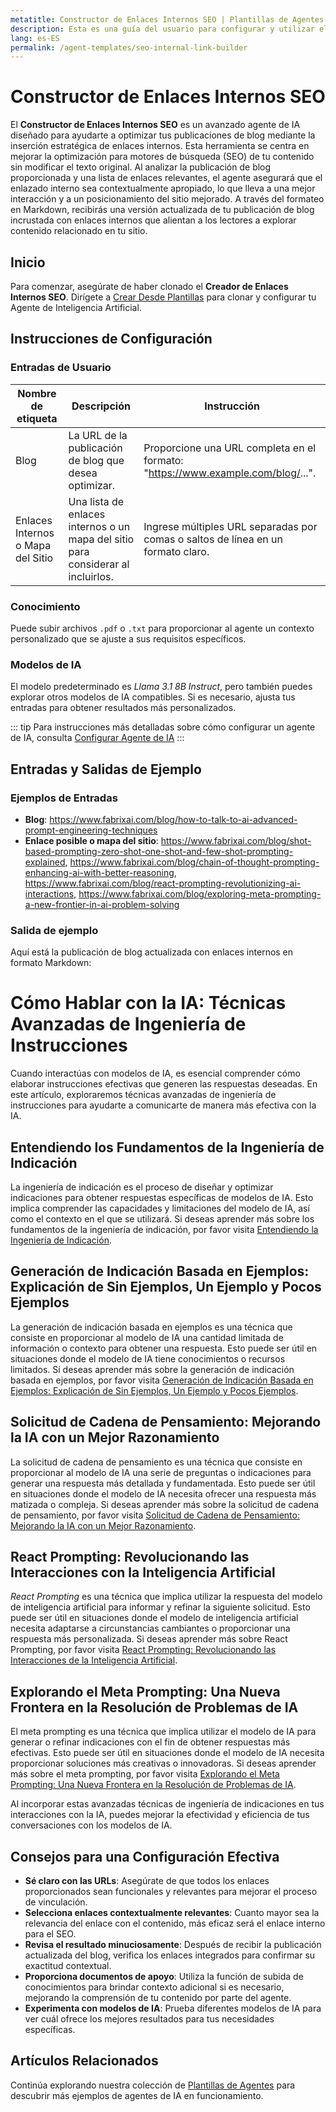 ```yaml
---
metatitle: Constructor de Enlaces Internos SEO | Plantillas de Agentes | Guía del Usuario FabriXAI
description: Esta es una guía del usuario para configurar y utilizar el Constructor de Enlaces Internos SEO para mejorar el SEO de tu blog mediante enlaces internos relevantes.
lang: es-ES
permalink: /agent-templates/seo-internal-link-builder
---
```


# Constructor de Enlaces Internos SEO

El **Constructor de Enlaces Internos SEO** es un avanzado agente de IA diseñado para ayudarte a optimizar tus publicaciones de blog mediante la inserción estratégica de enlaces internos. Esta herramienta se centra en mejorar la optimización para motores de búsqueda (SEO) de tu contenido sin modificar el texto original. Al analizar la publicación de blog proporcionada y una lista de enlaces relevantes, el agente asegurará que el enlazado interno sea contextualmente apropiado, lo que lleva a una mejor interacción y a un posicionamiento del sitio mejorado. A través del formateo en Markdown, recibirás una versión actualizada de tu publicación de blog incrustada con enlaces internos que alientan a los lectores a explorar contenido relacionado en tu sitio.

## Inicio

Para comenzar, asegúrate de haber clonado el **Creador de Enlaces Internos SEO**. Dirígete a [Crear Desde Plantillas](/en-us/create-from-templates/) para clonar y configurar tu Agente de Inteligencia Artificial.

## Instrucciones de Configuración

### Entradas de Usuario

| Nombre de etiqueta | Descripción                                         | Instrucción                                                               |
| ------------------ | --------------------------------------------------- | ------------------------------------------------------------------------- |
| Blog               | La URL de la publicación de blog que desea optimizar. | Proporcione una URL completa en el formato: "https://www.example.com/blog/...". |
| Enlaces Internos o Mapa del Sitio | Una lista de enlaces internos o un mapa del sitio para considerar al incluirlos. | Ingrese múltiples URL separadas por comas o saltos de línea en un formato claro. |

### Conocimiento

Puede subir archivos `.pdf` o `.txt` para proporcionar al agente un contexto personalizado que se ajuste a sus requisitos específicos.

### Modelos de IA

El modelo predeterminado es *Llama 3.1 8B Instruct*, pero también puedes explorar otros modelos de IA compatibles. Si es necesario, ajusta tus entradas para obtener resultados más personalizados.

::: tip
Para instrucciones más detalladas sobre cómo configurar un agente de IA, consulta [Configurar Agente de IA](/en-us/configurar-ai-agent/)
:::

## Entradas y Salidas de Ejemplo

### Ejemplos de Entradas

- **Blog**: https://www.fabrixai.com/blog/how-to-talk-to-ai-advanced-prompt-engineering-techniques
- **Enlace posible o mapa del sitio**: https://www.fabrixai.com/blog/shot-based-prompting-zero-shot-one-shot-and-few-shot-prompting-explained, https://www.fabrixai.com/blog/chain-of-thought-prompting-enhancing-ai-with-better-reasoning, https://www.fabrixai.com/blog/react-prompting-revolutionizing-ai-interactions, https://www.fabrixai.com/blog/exploring-meta-prompting-a-new-frontier-in-ai-problem-solving

### Salida de ejemplo

Aquí está la publicación de blog actualizada con enlaces internos en formato Markdown:

# Cómo Hablar con la IA: Técnicas Avanzadas de Ingeniería de Instrucciones

Cuando interactúas con modelos de IA, es esencial comprender cómo elaborar instrucciones efectivas que generen las respuestas deseadas. En este artículo, exploraremos técnicas avanzadas de ingeniería de instrucciones para ayudarte a comunicarte de manera más efectiva con la IA.

## Entendiendo los Fundamentos de la Ingeniería de Indicación

La ingeniería de indicación es el proceso de diseñar y optimizar indicaciones para obtener respuestas específicas de modelos de IA. Esto implica comprender las capacidades y limitaciones del modelo de IA, así como el contexto en el que se utilizará. Si deseas aprender más sobre los fundamentos de la ingeniería de indicación, por favor visita [Entendiendo la Ingeniería de Indicación](https://www.fabrixai.com/blog/understanding-prompt-engineering).

## Generación de Indicación Basada en Ejemplos: Explicación de Sin Ejemplos, Un Ejemplo y Pocos Ejemplos

La generación de indicación basada en ejemplos es una técnica que consiste en proporcionar al modelo de IA una cantidad limitada de información o contexto para obtener una respuesta. Esto puede ser útil en situaciones donde el modelo de IA tiene conocimientos o recursos limitados. Si deseas aprender más sobre la generación de indicación basada en ejemplos, por favor visita [Generación de Indicación Basada en Ejemplos: Explicación de Sin Ejemplos, Un Ejemplo y Pocos Ejemplos](https://www.fabrixai.com/blog/shot-based-prompting-zero-shot-one-shot-and-few-shot-prompting-explained).

## Solicitud de Cadena de Pensamiento: Mejorando la IA con un Mejor Razonamiento

La solicitud de cadena de pensamiento es una técnica que consiste en proporcionar al modelo de IA una serie de preguntas o indicaciones para generar una respuesta más detallada y fundamentada. Esto puede ser útil en situaciones donde el modelo de IA necesita ofrecer una respuesta más matizada o compleja. Si deseas aprender más sobre la solicitud de cadena de pensamiento, por favor visita [Solicitud de Cadena de Pensamiento: Mejorando la IA con un Mejor Razonamiento](https://www.fabrixai.com/blog/chain-of-thought-prompting-enhancing-ai-with-better-reasoning).

## React Prompting: Revolucionando las Interacciones con la Inteligencia Artificial

*React Prompting* es una técnica que implica utilizar la respuesta del modelo de inteligencia artificial para informar y refinar la siguiente solicitud. Esto puede ser útil en situaciones donde el modelo de inteligencia artificial necesita adaptarse a circunstancias cambiantes o proporcionar una respuesta más personalizada. Si deseas aprender más sobre React Prompting, por favor visita [React Prompting: Revolucionando las Interacciones de la Inteligencia Artificial](https://www.fabrixai.com/blog/react-prompting-revolutionizing-ai-interactions).

## Explorando el Meta Prompting: Una Nueva Frontera en la Resolución de Problemas de IA

El meta prompting es una técnica que implica utilizar el modelo de IA para generar o refinar indicaciones con el fin de obtener respuestas más efectivas. Esto puede ser útil en situaciones donde el modelo de IA necesita proporcionar soluciones más creativas o innovadoras. Si deseas aprender más sobre el meta prompting, por favor visita [Explorando el Meta Prompting: Una Nueva Frontera en la Resolución de Problemas de IA](https://www.fabrixai.com/blog/exploring-meta-prompting-a-new-frontier-in-ai-problem-solving).

Al incorporar estas avanzadas técnicas de ingeniería de indicaciones en tus interacciones con la IA, puedes mejorar la efectividad y eficiencia de tus conversaciones con los modelos de IA.

## Consejos para una Configuración Efectiva

- **Sé claro con las URLs**: Asegúrate de que todos los enlaces proporcionados sean funcionales y relevantes para mejorar el proceso de vinculación.
- **Selecciona enlaces contextualmente relevantes**: Cuanto mayor sea la relevancia del enlace con el contenido, más eficaz será el enlace interno para el SEO.
- **Revisa el resultado minuciosamente**: Después de recibir la publicación actualizada del blog, verifica los enlaces integrados para confirmar su exactitud contextual.
- **Proporciona documentos de apoyo**: Utiliza la función de subida de conocimientos para brindar contexto adicional si es necesario, mejorando la comprensión de tu contenido por parte del agente.
- **Experimenta con modelos de IA**: Prueba diferentes modelos de IA para ver cuál ofrece los mejores resultados para tus necesidades específicas.

## Artículos Relacionados
Continúa explorando nuestra colección de [Plantillas de Agentes](/en-us/agent-templates/) para descubrir más ejemplos de agentes de IA en funcionamiento.